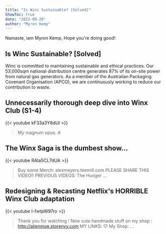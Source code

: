 ```yaml
---
title: "Is Winc Sustainable? [Solved]"
ShowToc: true 
date: "2022-09-20"
author: "Myron Kemp" 
---
```


Namaste, iam Myron Kemp, Hope you're doing good!
## Is Winc Sustainable? [Solved]
Winc is committed to maintaining sustainable and ethical practices. Our 53,000sqm national distribution centre generates 87% of its on-site power from natural gas generators. As a member of the Australian Packaging Covenant Organisation (APCO), we are continuously working to reduce our contribution to waste.

## Unnecessarily thorough deep dive into Winx Club (S1-4)
{{< youtube kF33a3Y8dUI >}}
>My magnum opus.   A 

## The Winx Saga is the dumbest show...
{{< youtube RAIa5CL7dUA >}}
>Buy some Merch: alexmeyers.teemill.com PLEASE SHARE THIS VIDEO!! PREVIOUS VIDEOS: The Hunger ...

## Redesigning & Recasting Netflix's HORRIBLE Winx Club adaptation
{{< youtube I-fwtpW97ro >}}
>Thank you for watching ! New cute handmade stuff on my shop : http://alienmoe.storenvy.com​​ MY LINKS: ♡ My Shop: ...


